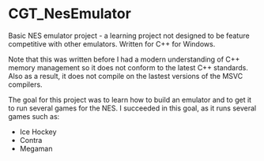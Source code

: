 # CGT_NesEmulator
Basic NES emulator project - a learning project not designed to be feature competitive with other emulators.  Written for C++ for Windows.

Note that this was written before I had a modern understanding of C++ memory management so it does not conform to the latest C++ standards.  Also as a result, it does not compile on the lastest versions of the MSVC compilers.

The goal for this project was to learn how to build an emulator and to get it to run several games for the NES.  I succeeded in this goal, as it runs several games such as:

* Ice Hockey
* Contra
* Megaman
